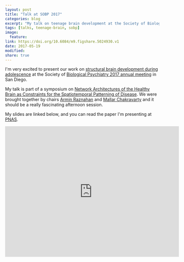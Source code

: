 ```yaml
---
layout: post
title: "Talk at SOBP 2017"
categories: blog
excerpt: "My talk on teenage brain development at the Society of Biological Psychiatry 2017 annual meeting."
tags: [talks, teenage-brain, sobp]
image:
  feature:
link: https://doi.org/10.6084/m9.figshare.5024930.v1
date: 2017-05-19
modified:
share: true
---
```


I'm very excited to present our work on [structural brain development during adolescence]() at the Society of [Biological Psychiatry 2017 annual meeting](https://www.sobp.org/i4a/pages/index.cfm?pageid=3545
) in San Diego.

My talk is part of a symposium on [Network Architectures of the Healthy Brain as Constraints for the
Spatiotemporal Patterning of Disease](https://sobp.societyconference.com/user/server/submission_pdf.php). We were brought together by chairs [Armin Raznahan](https://twitter.com/bogglerapture) and [Mallar Chakravarty](https://twitter.com/mallarchkrvrty1) and it should be a really fascinating afternoon session.

My slides are linked below, and you can read the paper I'm presenting at [PNAS](https://doi.org/10.1073/pnas.1601745113).

<iframe src="https://widgets.figshare.com/articles/5024930/embed?show_title=1" width="568" height="426" frameborder="0"></iframe>

